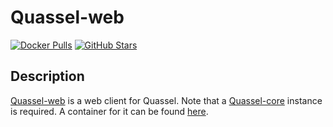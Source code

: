 # Quassel-web

[![Docker Pulls](https://img.shields.io/docker/pulls/linuxserver/quassel-web?style=flat-square&color=607D8B&label=docker%20pulls&logo=docker)](https://hub.docker.com/r/linuxserver/quassel-web)
[![GitHub Stars](https://img.shields.io/github/stars/linuxserver/docker-quassel-web?style=flat-square&color=607D8B&label=github%20stars&logo=github)](https://github.com/linuxserver/docker-quassel-web)

## Description

[Quassel-web](https://github.com/magne4000/quassel-webserver) is a web client for Quassel. Note that a [Quassel-core](http://quassel-irc.org/) instance is required. A container for it can be found [here](https://hub.docker.com/r/linuxserver/quassel-core).
